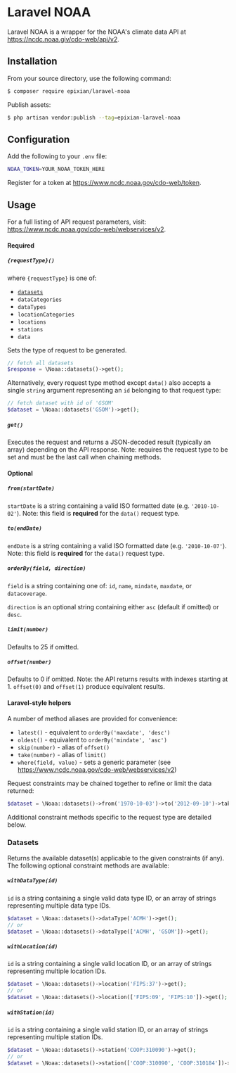 # Laravel NOAA

Laravel NOAA is a wrapper for the NOAA's climate data API at https://ncdc.noaa.giv/cdo-web/api/v2.
 
## Installation

From your source directory, use the following command:
```bash
$ composer require epixian/laravel-noaa
```

Publish assets:
```bash
$ php artisan vendor:publish --tag=epixian-laravel-noaa
```

## Configuration

Add the following to your `.env` file:
```sh
NOAA_TOKEN=YOUR_NOAA_TOKEN_HERE
```
Register for a token at https://www.ncdc.noaa.gov/cdo-web/token.

## Usage

For a full listing of API request parameters, visit: https://www.ncdc.noaa.gov/cdo-web/webservices/v2.

#### Required
##### `{requestType}()` 
where `{requestType}` is one of:
  * [`datasets`](#datasets)
  * `dataCategories`
  * `dataTypes`
  * `locationCategories`
  * `locations`
  * `stations`
  * `data`

Sets the type of request to be generated.

```php
// fetch all datasets
$response = \Noaa::datasets()->get();
```

Alternatively, every request type method except `data()` also accepts a single `string` argument representing an `id` belonging to that request type:
```php
// fetch dataset with id of 'GSOM'
$dataset = \Noaa::datasets('GSOM')->get();
```

##### `get()`
Executes the request and returns a JSON-decoded result (typically an array) depending on the API response.  Note: requires the request type to be set and must be the last call when chaining methods.

#### Optional

##### `from(startDate)`
`startDate` is a string containing a valid ISO formatted date (e.g. `'2010-10-02'`).  Note: this field is **required** for the `data()` request type.

##### `to(endDate)`
`endDate` is a string containing a valid ISO formatted date (e.g. `'2010-10-07'`).  Note: this field is **required** for the `data()` request type.

##### `orderBy(field, direction)`
`field` is a string containing one of: `id`, `name`, `mindate`, `maxdate`, or `datacoverage`.

`direction` is an optional string containing either `asc` (default if omitted) or `desc`.

##### `limit(number)`
Defaults to 25 if omitted.

##### `offset(number)`
Defaults to 0 if omitted.  Note: the API returns results with indexes starting at 1.  `offset(0)` and `offset(1)` produce equivalent results.

#### Laravel-style helpers

A number of method aliases are provided for convenience:

 * `latest()` - equivalent to `orderBy('maxdate', 'desc')`
 * `oldest()` - equivalent to `orderBy('mindate', 'asc')`
 * `skip(number)` - alias of `offset()`
 * `take(number)` - alias of `limit()`
 * `where(field, value)` - sets a generic parameter (see https://www.ncdc.noaa.gov/cdo-web/webservices/v2)

Request constraints may be chained together to refine or limit the data returned:
```php
$dataset = \Noaa::datasets()->from('1970-10-03')->to('2012-09-10')->take(50)->get();
```

Additional constraint methods specific to the request type are detailed below.

### Datasets

Returns the available dataset(s) applicable to the given constraints (if any).  The following optional constraint methods are available:

##### `withDataType(id)`
`id` is a string containing a single valid data type ID, or an array of strings representing multiple data type IDs.
```php
$dataset = \Noaa::datasets()->dataType('ACMH')->get();
// or
$dataset = \Noaa::datasets()->dataType(['ACMH', 'GSOM'])->get();
```

##### `withLocation(id)`
`id` is a string containing a single valid location ID, or an array of strings representing multiple location IDs.
```php
$dataset = \Noaa::datasets()->location('FIPS:37')->get();
// or
$dataset = \Noaa::datasets()->location(['FIPS:09', 'FIPS:10'])->get();
```

##### `withStation(id)`
`id` is a string containing a single valid station ID, or an array of strings representing multiple station IDs.
```php
$dataset = \Noaa::datasets()->station('COOP:310090')->get();
// or
$dataset = \Noaa::datasets()->station(['COOP:310090', 'COOP:310184'])->get();
```
